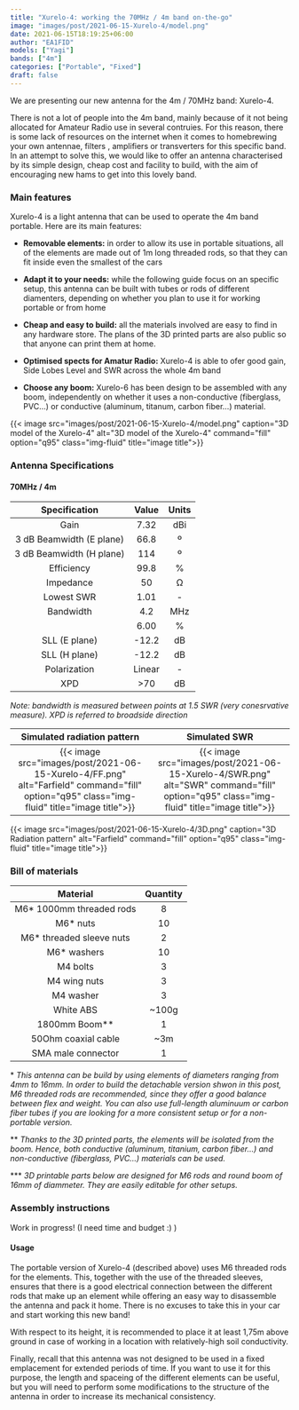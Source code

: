 ```yaml
---
title: "Xurelo-4: working the 70MHz / 4m band on-the-go"
image: "images/post/2021-06-15-Xurelo-4/model.png"
date: 2021-06-15T18:19:25+06:00
author: "EA1FID"
models: ["Yagi"]
bands: ["4m"]
categories: ["Portable", "Fixed"]
draft: false
---
```


We are presenting our new antenna for the 4m / 70MHz band: Xurelo-4.

There is not a lot of people into the 4m band, mainly because of it not being allocated for Amateur Radio use in several contruies. For this reason, there is some lack of resources on the internet when it comes to homebrewing your own antennae, filters , amplifiers or transverters for this specific band. In an attempt to solve this, we would like to offer an antenna characterised by its simple design, cheap cost and facility to build, with the aim of encouraging new hams to get into this lovely band.




### Main features

Xurelo-4 is a light antenna that can be used to operate the 4m band portable. Here are its main features:

- **Removable elements:** in order to allow its use in portable situations, all of the elements are made out of 1m long threaded rods, so that they can fit inside even the smallest of the cars

- **Adapt it to your needs:** while the following guide focus on an specific setup, this antenna can be built with tubes or rods of different diamenters, depending on whether you plan to use it for working portable or from home 

- **Cheap and easy to build:** all the materials involved are easy to find in any hardware store. The plans of the 3D printed parts are also public so that anyone can print them at home.

- **Optimised spects for Amatur Radio:** Xurelo-4 is able to ofer good gain, Side Lobes Level and SWR across the whole 4m band

- **Choose any boom:** Xurelo-6 has been design to be assembled with any boom, independently on whether it uses a non-conductive (fiberglass, PVC...) or conductive (aluminum, titanum, carbon fiber...) material.


{{< image src="images/post/2021-06-15-Xurelo-4/model.png" caption="3D model of the Xurelo-4" alt="3D model of the Xurelo-4" command="fill" option="q95" class="img-fluid" title="image title">}}


### Antenna Specifications

#### 70MHz / 4m

|           **Specification**           |  **Value** | **Units** |
|:------------------------:|:------:|:-----:|
|           Gain           |    7.32    |  dBi  |
| 3 dB Beamwidth (E plane) |    66.8    |   º   |
| 3 dB Beamwidth (H plane) |    114     |   º   |
|        Efficiency        |    99.8    |   %   |
|         Impedance        |    50      |   Ω   |
|        Lowest SWR        |    1.01    |   -   |
|         Bandwidth        |    4.2     |  MHz  |
|                          |    6.00    |   %   |
|       SLL (E plane)      |    -12.2   |   dB  |
|       SLL (H plane)      |    -12.2   |   dB  |
|       Polarization       |    Linear  |   -   |
|            XPD           |    >70     |   dB  |

*Note: bandwidth is measured between points at 1.5 SWR (very conesrvative measure). XPD is referred to broadside direction*

Simulated radiation pattern | Simulated SWR
:-------------------------:|:-------------------------:
{{< image src="images/post/2021-06-15-Xurelo-4/FF.png" alt="Farfield" command="fill" option="q95" class="img-fluid" title="image title">}}  |  {{< image src="images/post/2021-06-15-Xurelo-4/SWR.png" alt="SWR" command="fill" option="q95" class="img-fluid" title="image title">}}

{{< image src="images/post/2021-06-15-Xurelo-4/3D.png" caption="3D Radiation pattern" alt="Farfield" command="fill" option="q95" class="img-fluid" title="image title">}}


### Bill of materials

|                 **Material**                  |**Quantity**|
|:---------------------------------------------:|:--------:|
|            M6* 1000mm threaded rods           |     8    |
|                   M6* nuts                    |    10    |
|            M6* threaded sleeve nuts           |     2    |
|                 M6* washers                   |    10    |
|                   M4 bolts                    |     3    |
|                   M4 wing nuts                |     3    |
|                   M4 washer                   |     3    |
|                  White ABS                    |   ~100g  |
|                1800mm Boom**                  |     1    |
|             50Ohm coaxial cable               |    ~3m   |
|              SMA male connector               |     1    |


\* *This antenna can be build by using elements of diameters ranging from 4mm to 16mm. In order to build the detachable version shwon in this post, M6 threaded rods are recommended, since they offer a good balance between flex and weight. You can also use full-length aluminuum or carbon fiber tubes if you are looking for a more consistent setup or for a non-portable version.* 

\*\* *Thanks to the 3D printed parts, the elements will be isolated from the boom. Hence, both conductive (aluminum, titanium, carbon fiber...) and non-conductive (fiberglass, PVC...) materials can be used.*

\*\*\* *3D printable parts below are designed for M6 rods and round boom of 16mm of diammeter. They are easily editable for other setups.*

### Assembly instructions

Work in progress! (I need time and budget :) )
<!--
The following points refer to the portable version of the antenna, made out of M6 threaded rods. Recall that it is also possible to choose other materials for using this antenna in a non-portable way.

>All of the measurements, plans, .stl files and more can be found in our [GitHub repository](https://github.com/pepassaco/FIDtennas)

1. Cut the threaded rods in the lengths described at our repository.

*Note: if you own a nanoVNA, you may be interested in cutting the dipoles a bit longer so that you can then tune the antenna according to you needs.*

2. Print three of the element supports using high enought infill (around 20% or more in case of using different materials). Once printed, take two of them (director and reflector) and introduce a threaded sleeve at the center hole of the printed part. Then, screw one threaded rods on each side of the sleeve, so that they fit inside the lateral holes of the printed supports. Once they are tight, use a nut and a washer to fix each side of the element

3. Assemble the dipole similarly to the rest of the elements, but introducing the rod though only one of the holes of the support. Fix each leg of the dipole by using two nuts (one inside the support and one outside it).


4. Peel around 3-4cm of coaxial cable wire (inner and outer conductors). Untighten a bit the outer nut of one of the legs of the dipole. Coil the wire around the threaded rod so that it makes a full lap around it. Cut any remaining piece of wire and screw the nut again, the more tight the better. Repeat the process with the other dipole leg. The result should look like the following picture:

5. Draw some marks on the boom corresponding to the emplacement of the different elements, starting with the last 70cm director at the begining of the mast. Drill M4 holes corresponding to their corerct emplacement across the boom. Assemble the three elements by using the M4 bolts, the washers and the wing nuts.

6. Solder the SMA connector.

7. Enjoy!
-->

#### Usage

The portable version of Xurelo-4 (described above) uses M6 threaded rods for the elements. This, together with the use of the threaded sleeves, ensures that there is a good electrical connection between the different rods that make up an element while offering an easy way to disassemble the antenna and pack it home. There is no excuses to take this in your car and start working this new band!

With respect to its height, it is recommended to place it at least 1,75m above ground in case of working in a location with relatively-high soil conductivity. 

Finally, recall that this antenna was not designed to be used in a fixed emplacement for extended periods of time. If you want to use it for this purpose, the length and spaceing of the different elements can be useful, but you will need to perform some modifications to the structure of the antenna in order to increase its mechanical consistency.
